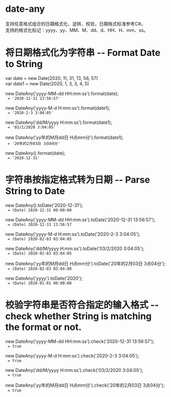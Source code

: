 # date-any
支持任意格式组合的日期格式化、逆转、校验，日期格式标准参考C#。  
支持的格式化标记：yyyy、yy、MM、M、dd、d、HH、H、mm、ss。  

# 将日期格式化为字符串 -- Format Date to String
var date = new Date(2020, 11, 31, 13, 56, 57)  
var date1 = new Date(2020, 1, 3, 3, 4, 5)  

new DateAny('yyyy-MM-dd HH:mm:ss').format(date);   
` = '2020-12-31 13:56:57'`  
  
new DateAny('yyyy-M-d H:mm:ss').format(date1);   
` = '2020-2-3 3:04:05'`  
  
new DateAny('dd/M/yyyy H:mm:ss').format(date1);   
` = '03/2/2020 3:04:05'`  
  
new DateAny('yy年的M月dd日 H点mm分').format(date1);   
` = '20年的2月03日 3点04分'`  
  
new DateAny().format(date);   
` = '2020-12-31'`  
  

# 字符串按指定格式转为日期 -- Parse String to Date
new DateAny().toDate('2020-12-31');   
` = (Date) 2020-12-31 00:00:00`  
  
new DateAny('yyyy-MM-dd HH:mm:ss').toDate('2020-12-31 13:56:57');   
` = (Date) 2020-12-31 13:56:57`  
  
new DateAny('yyyy-M-d H:mm:ss').toDate('2020-2-3 3:04:05');   
` = (Date) 2020-02-03 03:04:05`  
  
new DateAny('dd/M/yyyy H:mm:ss').toDate('03/2/2020 3:04:05');   
` = (Date) 2020-02-03 03:04:05`  
  
new DateAny('yy年的M月dd日 H点mm分').toDate('20年的2月03日 3点04分');   
` = (Date) 2020-02-03 03:04:00`  
  
new DateAny('yyyy').toDate('2020');   
` = (Date) 2020-01-01 00:00:00`  
  

# 校验字符串是否符合指定的输入格式 -- check whether String is matching the format or not.

new DateAny('yyyy-MM-dd HH:mm:ss').check('2020-12-31 13:56:57');   
` = true`  
  
new DateAny('yyyy-M-d H:mm:ss').check('2020-2-3 3:04:05');   
` = true`  
  
new DateAny('dd/M/yyyy H:mm:ss').check('03/2/2020 3:04:05');   
` = true`  
  
new DateAny('yy年的M月dd日 H点mm分').check('20年的2月03日 3点04分');   
` = true`  
  

